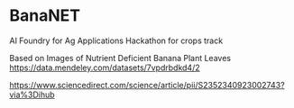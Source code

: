 # BanaNET
AI Foundry for Ag Applications Hackathon for crops track

Based on Images of Nutrient Deficient Banana Plant Leaves https://data.mendeley.com/datasets/7vpdrbdkd4/2

https://www.sciencedirect.com/science/article/pii/S2352340923002743?via%3Dihub

